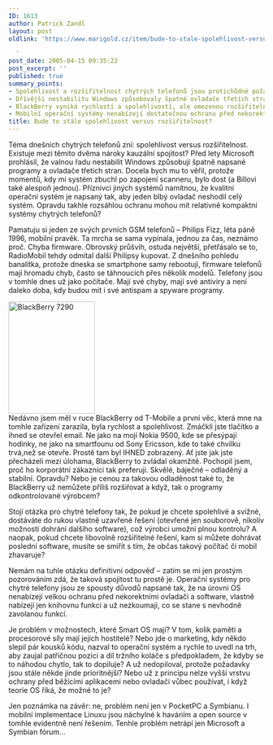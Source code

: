 ```yaml
---
ID: 1613
author: Patrick Zandl
layout: post
oldlink: 'https://www.marigold.cz/item/bude-to-stale-spolehlivost-versus-rozsiritelnost

  '
post_date: 2005-04-15 09:35:22
post_excerpt: ''
published: true
summary_points:
- Spolehlivost a rozšiřitelnost chytrých telefonů jsou protichůdné požadavky.
- Dřívější nestabilitu Windows způsobovaly špatné ovladače třetích stran.
- BlackBerry vyniká rychlostí a spolehlivostí, ale omezenou rozšiřitelností.
- Mobilní operační systémy nenabízejí dostatečnou ochranu před nekorektním softwarem.
title: Bude to stále spolehlivost versus rozšiřitelnost?
---
```


<p>Téma dnešních chytrých telefonů zní: spolehlivost versus rozšiřitelnost. Existuje mezi těmito dvěma nároky kauzální spojitost? Před lety Microsoft prohlásil, že valnou řadu nestabilit Windows způsobují špatně napsané programy a ovladače třetích stran. Docela bych mu to věřil, protože momentů, kdy mi systém zbuchl po zapojení scanneru, bylo dost (a Billovi také alespoň jednou). Příznivci jiných systémů namítnou, že kvalitní operační systém je napsaný tak, aby jeden blbý ovladač neshodil celý systém. Opravdu takhle rozsáhlou ochranu mohou mít relativně kompaktní systémy chytrých telefonů?</p>

<p>Pamatuju si jeden ze svých prvních GSM telefonů – Philips Fizz, léta páně 1996, mobilní pravěk. Ta mrcha se sama vypínala, jednou za čas, neznámo proč. Chyba firmware. Obrovský průšvih, ostuda největší, přetřásalo se to, RadioMobil tehdy odmítal další Philipsy kupovat. Z dnešního pohledu banalitka, protože dneska se smartphone samy rebootují, firmware telefonů mají hromadu chyb, často se táhnoucích přes několik modelů. Telefony jsou v tomhle dnes už jako počítače. Mají své chyby, mají své antiviry a není daleko doba, kdy budou mít i své antispam a spyware programy. </p>

<div class="rightbox"><img src="/wp-content/uploads/20050415-blackberry7290.jpg" alt="BlackBerry 7290" width="170" height="220" /></div>Nedávno jsem měl v ruce BlackBerry od T-Mobile a první věc, která mne na tomhle zařízení zarazila, byla rychlost a spolehlivost. Zmáčkli jste tlačítko a ihned se otevřel email. Ne jako na mojí Nokia 9500, kde se přesýpají hodinky, ne jako na smartfounu od Sony Ericsson, kde to také chvilku trvá,než se otevře. Prostě tam byl IHNED zobrazený. Ať jste jak jste přecházeli mezi úlohama, BlackBerry to zvládal okamžitě. Pochopil jsem, proč ho korporátní zákazníci tak preferuji. Skvělé, báječné – odladěný a stabilní.  Opravdu? Nebo je cenou za takovou odladěnost také to, že BlackBerry už nemůžete příliš rozšiřovat a když, tak o programy odkontrolované výrobcem?</p>

<p>Stojí otázka pro chytré telefony tak, že pokud je chcete spolehlivé a svižné, dostáváte do rukou vlastně uzavřené řešení (otevřené jen souborově, nikoliv možností dohrání dalšího software), což výrobci umožní plnou kontrolu? A naopak, pokud chcete libovolně rozšiřitelné řešení, kam si můžete dohrávat poslední software, musíte se smířit s tím, že občas takový počítač či mobil zhavaruje?</p>

<p>Nemám na tuhle otázku definitivní odpověď – zatím se mi jen prostým pozorováním zdá, že taková spojitost tu prostě je. Operační systémy pro chytré telefony jsou ze spousty důvodů napsané tak, že na úrovni OS nenabízejí velkou ochranu před nekorektními ovladači a software, vlastně nabízejí jen knihovnu funkcí a už nezkoumají, co se stane s nevhodně zavolanou funkcí. </p>

<p>Je problém v možnostech, které Smart OS mají? V tom, kolik paměti a procesorové síly mají jejich hostitelé? Nebo jde o marketing, kdy někdo slepil pár kousků kódu, nazval to operační systém a rychle to uvedl na trh, aby zaujal patřičnou pozici a díl tržního koláče s předpokladem, že kdyby se to náhodou chytlo, tak to dopiluje? A už nedopiloval, protože požadavky jsou stále někde jinde prioritnější? Nebo už z principu nelze vyšší vrstvu ochrany před běžícími aplikacemi nebo ovladači vůbec používat, i když teorie OS říká, že možné to je?</p>

<p>Jen poznámka na závěr: ne, problém není jen v PocketPC a Symbianu. I mobilní implementace Linuxu jsou náchylné k haváriím a open source v tomhle evidentně není řešením. Tenhle problém netrápí jen Microsoft a Symbian fórum…
</p>